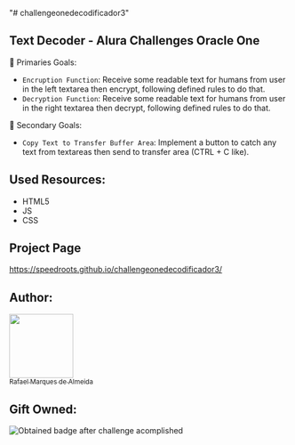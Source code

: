 "# challengeonedecodificador3"

## Text Decoder - Alura Challenges Oracle One

:hammer: Primaries Goals:

- `Encruption Function`: Receive some readable text for humans from user in the left textarea then encrypt, following defined rules to do that.
- `Decryption Function`: Receive some readable text for humans from user in the right textarea then decrypt, following defined rules to do that.

:hammer: Secondary Goals:

- `Copy Text to Transfer Buffer Area`: Implement a button to catch any text from textareas then send to transfer area (CTRL + C like). 

## Used Resources:

* HTML5
* JS
* CSS

## Project Page

https://speedroots.github.io/challengeonedecodificador3/

## Author:

[<img src="https://avatars.githubusercontent.com/u/10127613?v=4" width=115><br><sub>Rafael Marques de Almeida</sub>](https://github.com/speedroots)

## Gift Owned:

![Obtained badge after challenge acomplished](https://drive.google.com/file/d/18xNLkF_biuz4K_VMDgAQI7sd8jzeHzG0/view?usp=sharing)